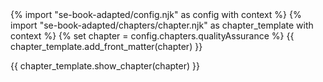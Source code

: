 <frontmatter>
{% import "se-book-adapted/config.njk" as config with context %}
{% import "se-book-adapted/chapters/chapter.njk" as chapter_template with context %}
{% set chapter = config.chapters.qualityAssurance %}
{{ chapter_template.add_front_matter(chapter) }}
</frontmatter>

{{ chapter_template.show_chapter(chapter) }}